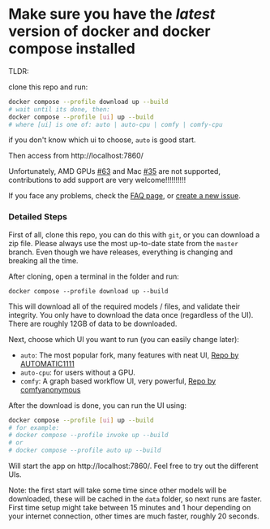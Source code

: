 # Make sure you have the *latest* version of docker and docker compose installed

TLDR:

clone this repo and run:
```bash
docker compose --profile download up --build
# wait until its done, then:
docker compose --profile [ui] up --build
# where [ui] is one of: auto | auto-cpu | comfy | comfy-cpu
```
if you don't know which ui to choose, `auto` is good start.

Then access from http://localhost:7860/

Unfortunately, AMD GPUs [#63](https://github.com/AbdBarho/stable-diffusion-webui-docker/issues/63) and Mac [#35](https://github.com/AbdBarho/stable-diffusion-webui-docker/issues/35) are not supported, contributions to add support are very welcome!!!!!!!!!! 


If you face any problems, check the [FAQ page](https://github.com/AbdBarho/stable-diffusion-webui-docker/wiki/FAQ), or [create a new issue](https://github.com/AbdBarho/stable-diffusion-webui-docker/issues).

### Detailed Steps

First of all, clone this repo, you can do this with `git`, or you can download a zip file. Please always use the most up-to-date state from the `master` branch. Even though we have releases, everything is changing and breaking all the time.


After cloning, open a terminal in the folder and run:

```
docker compose --profile download up --build
```
This will download all of the required models / files, and validate their integrity. You only have to download the data once (regardless of the UI). There are roughly 12GB of data to be downloaded.

Next, choose which UI you want to run (you can easily change later):
- `auto`:  The most popular fork, many features with neat UI, [Repo by AUTOMATIC1111](https://github.com/AUTOMATIC1111/stable-diffusion-webui)
- `auto-cpu`: for users without a GPU.
- `comfy`: A graph based workflow UI, very powerful, [Repo by comfyanonymous](https://github.com/comfyanonymous/ComfyUI)


After the download is done, you can run the UI using:
```bash
docker compose --profile [ui] up --build
# for example:
# docker compose --profile invoke up --build
# or
# docker compose --profile auto up --build
```

Will start the app on http://localhost:7860/. Feel free to try out the different UIs.


Note: the first start will take some time since other models will be downloaded, these will be cached in the `data` folder, so next runs are faster. First time setup might take between 15 minutes and 1 hour depending on your internet connection, other times are much faster, roughly 20 seconds.
